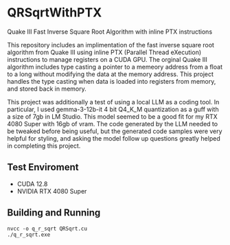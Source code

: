 # QRSqrtWithPTX
Quake III Fast Inverse Square Root Algorithm with inline PTX instructions

This repository includes an implimentation of the fast inverse square root algorithm from Quake III using inline PTX (Parallel Thread eXecution) instructions to manage registers on a CUDA GPU. The orginal Quake III algorithm includes type casting a pointer to a memeory address from a float to a long without modifying the data at the memory address. This project handles the type casting when data is loaded into registers from memory, and stored back in memory.
 
This project was additionally a test of using a local LLM as a coding tool. In particular, I used gemma-3-12b-it 4 bit Q4_K_M quantization as a guff with a size of 7gb in LM Studio. This model seemed to be a good fit for my RTX 4080 Super with 16gb of vram. The code generated by the LLM needed to be tweaked before being useful, but the  generated code samples were very helpful for styling, and asking the model follow up questions greatly helped in completing this project.

## Test Enviroment

- CUDA 12.8
- NVIDIA RTX 4080 Super

## Building and Running
```
nvcc -o q_r_sqrt QRSqrt.cu
./q_r_sqrt.exe
```


